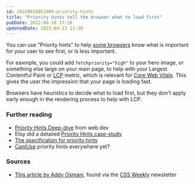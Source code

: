 ```yaml
---
id: 20220818051909-priority-hints
title: "Priority hints tell the browser what to load first"
pubDate: 2022-08-18 17:18
updatedDate: 2023-04-13 11:38
---
```


You can use "Priority hints" to help [some browsers](https://caniuse.com/mdn-html_elements_link_fetchpriority) know what is important for your user to see first, or is less important.

For eaxmple, you could add `fetchpriority="high"` to your hero image, or something else large on your main page, to help with your Largest Contentful Paint or [LCP](https://web.dev/lcp/) metric, which is relevant for [Core Web Vitals](https://web.dev/vitals/). This gives the user the impression that your page is loading fast.

Browsers have heuristics to decide what to load first, but they don't apply early enough in the rendering process to help with LCP.

### Further reading

- [Priority Hints Deep-dive](https://web.dev/priority-hints/) from web.dev
- Etsy did a detailed [Priority Hints case-study](https://www.etsy.com/codeascraft/priority-hints-what-your-browser-doesnt-know-yet)
- [The specification for priority hints](https://wicg.github.io/priority-hints/)
- [CanIUse](https://caniuse.com/mdn-html_elements_link_fetchpriority) priority hints everywhere yet?

### Sources

- [This article by Addy Osmani](https://addyosmani.com/blog/fetch-priority/), found via the [CSS Weekly](https://css-weekly.com/issue-517/) newsletter
